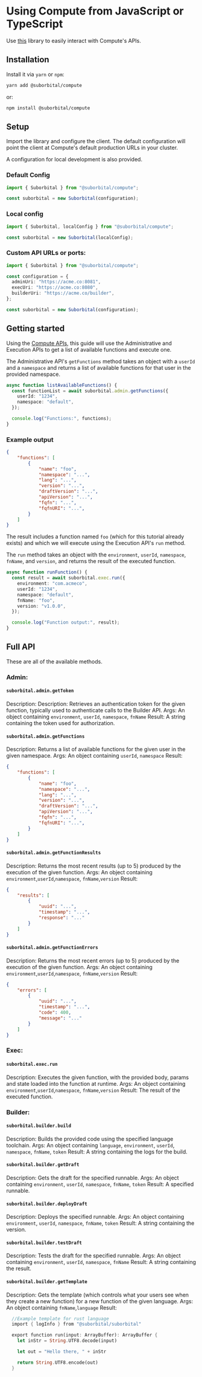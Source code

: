 # Using Compute from JavaScript or TypeScript

Use [this](https://suborbital.github.io/docs/compute/quickstart/client-libraries/nodejs) library to easily interact with Compute's APIs.

## Installation

Install it via `yarn` or `npm`:

```sh
yarn add @suborbital/compute
```

or:

```sh
npm install @suborbital/compute
```

## Setup

Import the library and configure the client. The default configuration will point the client at Compute's default production URLs in your cluster. 

A configuration for local development is also provided.

### Default Config
```typescript
import { Suborbital } from "@suborbital/compute";

const suborbital = new Suborbital(configuration);
```


### Local config

```typescript
import { Suborbital, localConfig } from "@suborbital/compute";

const suborbital = new Suborbital(localConfig);
```

### Custom API URLs or ports: 

```typescript
import { Suborbital } from "@suborbital/compute";

const configuration = {
  adminUri: "https://acme.co:8081",
  execUri: "https://acme.co:8080",
  builderUri: "https://acme.co/builder",
};

const suborbital = new Suborbital(configuration);
```

## Getting started
Using the [Compute APIs](../../api-reference/api-reference.md), this guide will use the Administrative and Execution APIs to get a list of available functions and execute one.

The Administrative API's `getFunctions` method takes an object with a `userId` and a `namespace` and returns a list of available functions for that user in the provided namespace.

```typescript
async function listAvailableFunctions() {
  const functionList = await suborbital.admin.getFunctions({
    userId: "1234",
    namespace: "default",
  });

  console.log("Functions:", functions);
}
```

### Example output

```json
{
    "functions": [
        {
            "name": "foo",
            "namespace": "...",
            "lang": "...",
            "version": "...",
            "draftVersion": "...",
            "apiVersion": "...",
            "fqfn": "...",
            "fqfnURI": "...",
        }
    ]
}
```

The result includes a function named `foo` (which for this tutorial already exists) and which we will execute using the Execution API's `run` method. 

The `run` method takes an object with the `environment`, `userId`, `namespace`, `fnName`, and `version`, and returns the result of the executed function.

```typescript
async function runFunction() {
  const result = await suborbital.exec.run({
    environment: "com.acmeco",
    userId: "1234",
    namespace: "default",
    fnName: "foo",
    version: "v1.0.0",
  });

  console.log("Function output:", result);
}
```

## Full API

These are all of the available methods.

### Admin:

#### `suborbital.admin.getToken` 
Description: Description: Retrieves an authentication token for the given function, typically used to authenticate calls to the Builder API.
Args: An object containing `environment`, `userId`, `namespace`, `fnName`
Result: A string containing the token used for authorization.
#### `suborbital.admin.getFunctions`
Description: Returns a list of available functions for the given user in the given namespace.
Args: An object containing `userId`, `namespace`
Result:
```json
{
    "functions": [
        {
            "name": "foo",
            "namespace": "...",
            "lang": "...",
            "version": "...",
            "draftVersion": "...",
            "apiVersion": "...",
            "fqfn": "...",
            "fqfnURI": "...",
        }
    ]
}
```
#### `suborbital.admin.getFunctionResults`
Description: Returns the most recent results (up to 5) produced by the execution of the given function.
Args: An object containing `environment`,`userId`,`namespace`, `fnName`,`version`
Result:
```json
{
    "results": [
        {
            "uuid": "...",
            "timestamp": "...",
            "response": "..."
        }
    ]
}
```
#### `suborbital.admin.getFunctionErrors`
Description: Returns the most recent errors (up to 5) produced by the execution of the given function.
Args: An object containing `environment`,`userId`,`namespace`, `fnName`,`version`
Result:
```json
{
    "errors": [
        {
            "uuid": "...",
            "timestamp": "...",
            "code": 400,
            "message": "..."
        }
    ]
}
```
### Exec:

#### `suborbital.exec.run`
Description: Executes the given function, with the provided body, params and state loaded into the function at runtime.
Args: An object containing `environment`,`userId`,`namespace`, `fnName`,`version`
Result: The result of the executed function.

### Builder:

#### `suborbital.builder.build`
Description: Builds the provided code using the specified language toolchain.
Args: An object containing `language`, `environment`, `userId`, `namespace`, `fnName`, `token`
Result: A string containing the logs for the build.
#### `suborbital.builder.getDraft`
Description: Gets the draft for the specified runnable.
Args: An object containing `environment`, `userId`, `namespace`, `fnName`, `token`
Result: A specified runnable.
#### `suborbital.builder.deployDraft`
Description: Deploys the specified runnable.
Args: An object containing `environment`, `userId`, `namespace`, `fnName`, `token`
Result: A string containing the version.
#### `suborbital.builder.testDraft`
Description: Tests the draft for the specified runnable.
Args: An object containing `environment`, `userId`, `namespace`, `fnName`
Result: A string containing the result.
#### `suborbital.builder.getTemplate`
Description: Gets the template (which controls what your users see when they create a new function) for a new function of the given language.
Args: An object containing `fnName`,`language`
Result:
```rust
  //Example template for rust language 
  import { logInfo } from "@suborbital/suborbital"

  export function run(input: ArrayBuffer): ArrayBuffer {
    let inStr = String.UTF8.decode(input)

    let out = "Hello there, " + inStr

    return String.UTF8.encode(out)
  }
```
